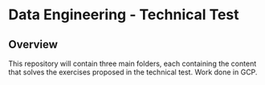 # Data Engineering - Technical Test

## Overview
This repository will contain three main folders, each containing the content that solves the exercises proposed in the technical test. Work done in GCP.

